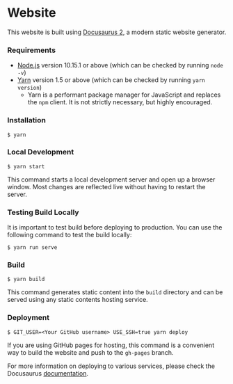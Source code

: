 # Website

This website is built using [Docusaurus 2](https://v2.docusaurus.io/), a modern static website generator.

### Requirements
- [Node.js](https://nodejs.org/en/download/) version 10.15.1 or above (which can be checked by running `node -v`)
- [Yarn](https://classic.yarnpkg.com/en/docs/install#mac-stable) version 1.5 or above (which can be checked by running `yarn version`)
  - Yarn is a performant package manager for JavaScript and replaces the `npm` client. It is not strictly necessary, but highly encouraged.

### Installation

```
$ yarn
```

### Local Development

```
$ yarn start
```

This command starts a local development server and open up a browser window. Most changes are reflected live without having to restart the server.

### Testing Build Locally

It is important to test build before deploying to production. You can use the following command to test the build locally:

```
$ yarn run serve
```

### Build

```
$ yarn build
```

This command generates static content into the `build` directory and can be served using any static contents hosting service.

### Deployment

```
$ GIT_USER=<Your GitHub username> USE_SSH=true yarn deploy
```

If you are using GitHub pages for hosting, this command is a convenient way to build the website and push to the `gh-pages` branch.

For more information on deploying to various services, please check the Docusaurus [documentation](https://v2.docusaurus.io/docs/deployment). 